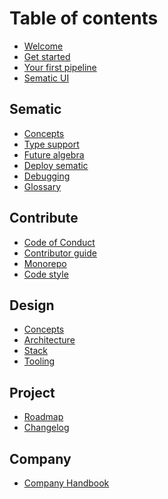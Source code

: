 # Table of contents

* [Welcome](README.md)
* [Get started](get-started.md)
* [Your first pipeline](first-pipeline.md)
* [Sematic UI](sematic-ui.md)

## Sematic

* [Concepts](concepts.md)
* [Type support]()
* [Future algebra]()
* [Deploy sematic]()
* [Debugging]()
* [Glossary]()

## Contribute

* [Code of Conduct]()
* [Contributor guide]()
* [Monorepo]()
* [Code style]()

## Design

* [Concepts](concepts.md)
* [Architecture]()
* [Stack]()
* [Tooling]()

## Project

* [Roadmap]()
* [Changelog](changelog.md)

## Company

* [Company Handbook](handbook/company_handbook.md)